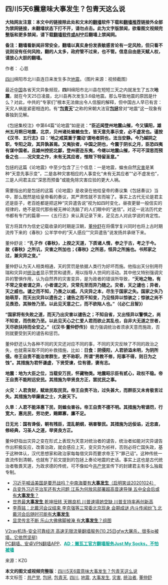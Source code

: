  <h2>四川5天6震意味大事发生？包青天这么说</h2> <p class="notice"><b>大陆网友注意：本文中的链接除此处和文末的<a href="https://github.com/bannedbook/fanqiang" >翻墙</a>软件下载和<a href="https://github.com/killgcd/justmysocks/blob/master/README.md">翻墙推荐</a>链接外全部为禁网链接，未翻墙状态下打不开，请勿点击。此为文字版禁闻，欲看图文视频完整版和更多禁闻，请下载<a href="https://github.com/bannedbook/fanqiang">翻墙软件或APP</a>后翻墙上禁闻网。</p><p>备注：翻墙看新闻非常安全，翻墙以真实身份发表敏感言论有一定风险，但只看不说则没有任何风险，翻的人太多，政府管不过来，也不管。信息自由是天赋人权，请放心大胆的翻墙。</b></p>  <div class="entry"> <p>作者： 心慈</p> <p id="conimg"></p> <p><a href="https://www.bannedbook.org/bnews/tag/%e5%9b%9b%e5%b7%9d/" class="st_tag internal_tag" rel="tag" title="标签 四川 下的日志">四川</a>绵阳市北川县连日来发生多次<a href="https://www.bannedbook.org/bnews/tag/%e5%9c%b0%e9%9c%87/" class="st_tag internal_tag" rel="tag" title="标签 地震 下的日志">地震</a>。（图片来源：视频截图）</p> <p>最近<span class='wp_keywordlink_affiliate'><a href="https://www.bannedbook.org/" title="中国" target="_blank">中国</a></span>各省天灾异象频现，<strong>四川</strong>绵阳市北川县在短短三天之内就发生了五次<strong>地震</strong>，就在今天25日凌晨，北川县再次发生3.6级地震。那么导致地震的原因是什么？对此，中共的“专家们”根本无法做出令人信服的解释，但中国古人早已有言：天灾人祸是紧密相连的。有“<strong><a href="https://www.bannedbook.org/bnews/tag/%e5%8c%85%e9%9d%92%e5%a4%a9/" class="st_tag internal_tag" rel="tag" title="标签 包青天 下的日志">包青天</a></strong>”之称的宋朝大法官<strong><a href="https://www.bannedbook.org/bnews/tag/%e5%8c%85%e6%8b%af/" class="st_tag internal_tag" rel="tag" title="标签 包拯 下的日志">包拯</a></strong>曾对“地震”这一现象有番独到见解。</p>  <p>《包拯集校注》中第64篇“论地震”如是说：<strong>“臣近闻登州地震山摧，今又镇阳，雄州五月朔日地震，北京，贝州诸处蝗蝻虫生，皆天意先事示变，必不虚发也。谨按《汉书．五行志》曰：‘地之戒莫重于震动’谓地者阴也，法当安静。今乃越阴之职，专阳之政，其异孰甚焉。又夷狄者，中国之阴也，今震于阴长之月，臣恐四夷有谋中国者。且雄州控扼北鄙，登州密迩东夷，今继以地震山摧，不可不深思而预备之也……况灾变之作，未有无其应者，惟陛下特留圣意。”</strong></p> <p>包拯的这篇《论地震》中至少包含了三个信息：一是地震，蝗虫自然<a href="https://www.bannedbook.org/bnews/tag/%E7%81%BE%E5%AE%B3/" class="st_tag internal_tag" rel="tag" title="标签 灾害 下的日志">灾害</a>是某种“天意先事示变”，二是各种灾害相应的人事变化“未有无其应者”“必不虚发也”，三是人间君主应“深思而预备”或能免除灾害应验的更大人祸。</p> <p>需要指出的是包拯的这篇《论地震》是收录在他给皇帝的奏议集《包拯奏议》当中，那么既然是给皇帝看的奏议，其严肃性就不言而喻了。事实上古代无论是君主还是臣子，老百姓都是把这种“灾异遣告说”视为如四时变化，昼夜更替一般信实的规律的，绝不是现代那些被无神论洗脑了的人们眼中的“迷信”。对这一说法历代史书都有专门的篇章——《五行志》来认真记录下来，足见古人对此学说的肯定性。</p> <p>官方将其作为信史记载收录的时期是汉朝，<a href="https://www.bannedbook.org/bnews/tag/%E8%91%A3%E4%BB%B2%E8%88%92/" class="st_tag internal_tag" rel="tag" title="标签 董仲舒 下的日志">董仲舒</a>在将儒学复兴同时也将上古时期流传下来的《春秋》公羊学中的“天人感应”“灾异遣告”说发扬并承继下来。</p>  <p>董仲舒说：<strong>“孔子作《春秋》，上揆之天道，下质诸人情，参之于古，考之于今。故《春秋》之所讥，灾害之所加也；《春秋》之所恶，怪异之所施也。书邦家之过，兼灾异之变。”</strong></p> <p>董仲舒认为天人相类相通，天的赏罚是依据人类行为好坏而施。他指出天分别用符瑞和灾异对<a href="https://www.bannedbook.org/bnews/tag/%E7%BB%9F%E6%B2%BB%E8%80%85/" class="st_tag internal_tag" rel="tag" title="标签 统治者 下的日志">统治者</a>显示赞赏和谴责，用以指导人世间的活动。其中他又特别强调灾异的警惧作用，认为自然界的灾害变异，是为政者的错误所导致，<strong>“天地之物，有不常之变者谓之异，小者谓之灾，灾常先至而异乃随之。灾者，天之谴也；异者，天之威也。谴之而不知，乃畏之以威。凡灾异之本，尽生于国家之失。国家之失乃始萌芽，而天出灾异以遗告之；谴告之而不知变，乃见怪异以惊骇之；惊骇之尚不见畏恐，其殃咎乃至。以此见天意之仁，而不欲陷人也。”（《必仁且智》）</strong></p> <p><strong>“国家将有失败之道，而天乃出灾害以谴告之；不知自省，又出怪异以警惧之，尚不知变，而伤败乃至。以此见天心之仁爱人君而欲止其乱也，自非大无道之世者，天尽欲扶持而全安之。”（《汉书‧董仲舒传》）</strong>极力强调统治者须承天意而施政，否则就要受到天的谴告和惩罚。</p> <p>董仲舒还认为各种不同的天灾还对应不同的事，不同的天灾反映了不同的政治之失，也就需采取不同的补救措施，比如：<strong>日食：阴侵阳，人君骄溢未明，为阴所侵。帝王自责不能治育群生，吏不称职，所谓“男教不修，阳事不得，则日为之蚀”。其措施为君怀谦虚，下贤受谏，位有德，褒有志。</strong></p>  <p><strong>地震：地为大臣之位，当载安万民，怀藏物类。地震昭示臣有贰心，政权不稳。帝王自责不能附远安民。其措施为举贤良方正，罢扰民之事。</strong></p> <p><strong>火灾：人君贪财，赋敛民取民货。帝王自责不治，过失甚大，而群臣又未肯极言过失。其措施为举廉直之士，大赦天下。</strong></p> <p><strong>久旱：人君不能泽惠下民，则蝗虫害谷。帝王自责不德不明。其措施为宥谪罚，行宽大，惠兆民，劳功吏，赐鳏寡，廪不足。</strong></p> <p><strong>日无光：国有谗佞，朝有残臣，混乱朝纲，祸害黎民。其措施为远佞谄，近忠直，修经典，习圣人之道，举贤良方正。</strong></p>  <p>董仲舒指出灾异之变在形式上表现为天意对统治者的谴告，统治者如能对灾异谴告作出积极反应，改善治政，就会感应上天，变灾异为祯祥，否则必将亡国失政，基于这种体认，汉代思想家和政治家每每借灾异而要求帝王下“罪己诏”。这种传统一直流传到清朝，也就有了前文提到的包拯上奏论地震的史话。事实上这也是古代统治者敬畏天道，为政求德的传统，可不像如今<a href="https://www.bannedbook.org/bnews/tag/%e5%85%b1%e4%ba%a7%e5%85%9a/" class="st_tag internal_tag" rel="tag" title="标签 共产党 下的日志">共产党</a>宣传下的封建君主有多么独裁专制。</p> <ul class='op-related-articles' title='相关阅读'> <li><a href='https://www.bannedbook.org/bnews/bannedvideo/20201024/1419501.html' target='_blank'>习近平喊话美国是要开战吗？中南海要有<b>大事发生</b>（启明笑谈20201024）</a></li> <li><a href='https://www.bannedbook.org/bnews/topimagenews/20201019/1416583.html' target='_blank'>兵变外习近平治军还有大问题 江系为何放风部署超高音速导弹 五中全会后或有<b>大事发生</b>？</a></li> <li><a href='https://www.bannedbook.org/bnews/cnnews/20200920/1399589.html' target='_blank'>世界最<b>大事发生</b> 乾坤扭转 天赐良机 川普速填她空缺 川普支持率再创新高</a></li> <li><a href='https://www.bannedbook.org/bnews/comments/20200818/1381730.html' target='_blank'>李燕铭：北戴河会议结束 李克强等三常委北京现身 会期成谜 内斗传闻纷飞 北戴河会后随时可能有<b>大事发生</b></a></li> <li><a href='https://www.bannedbook.org/bnews/cnnews/20200815/1380562.html' target='_blank'>显灵传言不断 乐山大佛佛脚被淹 有<b>大事发生</b>？组图</a></li> </ul> <p class="texttj"> <a href="https://www.bannedbook.org/forum23/topic22702.html" target="_blank">V2ray机场-安全可靠经济 高速无限流量翻墙服务(10.25日gfw大屠杀，很多ip被墙，它依然坚挺)</a><br/> <a href="https://github.com/bannedbook/fanqiang/wiki/%E7%A6%81%E9%97%BB%E7%BD%91%E5%AE%89%E5%8D%93%E7%BF%BB%E5%A2%99%E6%96%B0%E9%97%BBAPP" target="_blank">PC翻墙、安卓VPN翻墙APP</a>、<span onclick="window.open('https://github.com/killgcd/justmysocks/blob/master/README.md')" style="font-weight:bold;color:#00A191;cursor:pointer;text-decoration:underline;outline:none">AD：搬瓦工官方翻墙服务Just My Socks，不怕被墙</span></p><p> 来源：KZG </p><a name='sharetosocial'></a>       <div><b>本文的图文或视频完整版</b>：<a href='https://www.bannedbook.org/bnews/cbnews/20201027/1420750.html'>四川5天6震意味大事发生？包青天这么说</a></div>  </div><!--END ENTRY--> <div class="postfooter"> <div>本文标签：<a href="https://www.bannedbook.org/bnews/tag/%e5%85%b1%e4%ba%a7%e5%85%9a/" rel="tag">共产党</a>, <a href="https://www.bannedbook.org/bnews/tag/%e5%8c%85%e6%8b%af/" rel="tag">包拯</a>, <a href="https://www.bannedbook.org/bnews/tag/%e5%8c%85%e9%9d%92%e5%a4%a9/" rel="tag">包青天</a>, <a href="https://www.bannedbook.org/bnews/tag/%e5%9b%9b%e5%b7%9d/" rel="tag">四川</a>, <a href="https://www.bannedbook.org/bnews/tag/%e5%9c%b0%e9%9c%87/" rel="tag">地震</a>, <a href="https://www.bannedbook.org/bnews/tag/%E5%A4%A7%E4%BA%8B%E5%8F%91%E7%94%9F/" rel="tag">大事发生</a>, <a href="https://www.bannedbook.org/bnews/tag/%E7%81%BE%E5%AE%B3/" rel="tag">灾害</a>, <a href="https://www.bannedbook.org/bnews/tag/%E7%BB%9F%E6%B2%BB%E8%80%85/" rel="tag">统治者</a>, <a href="https://www.bannedbook.org/bnews/tag/%E8%91%A3%E4%BB%B2%E8%88%92/" rel="tag">董仲舒</a></div>  </div><!--END POSTFOOTER--> 